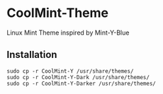 # CoolMint-Theme
Linux Mint Theme inspired by Mint-Y-Blue

## Installation

```
sudo cp -r CoolMint-Y /usr/share/themes/
sudo cp -r CoolMint-Y-Dark /usr/share/themes/
sudo cp -r CoolMint-Y-Darker /usr/share/themes/
```
